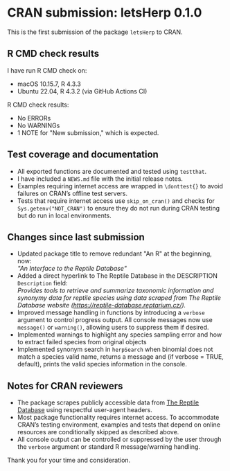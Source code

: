 # CRAN submission: letsHerp 0.1.0

This is the first submission of the package `letsHerp` to CRAN.

## R CMD check results

I have run R CMD check on:  
- macOS 10.15.7, R 4.3.3  
- Ubuntu 22.04, R 4.3.2 (via GitHub Actions CI)

R CMD check results:  
- No ERRORs  
- No WARNINGs  
- 1 NOTE for "New submission," which is expected.

## Test coverage and documentation

- All exported functions are documented and tested using `testthat`.  
- I have included a `NEWS.md` file with the initial release notes.  
- Examples requiring internet access are wrapped in `\donttest{}` to avoid failures on CRAN’s offline test servers.  
- Tests that require internet access use `skip_on_cran()` and checks for `Sys.getenv("NOT_CRAN")` to ensure they do not run during CRAN testing but do run in local environments.

## Changes since last submission

- Updated package title to remove redundant "An R" at the beginning, now:  
  *"An Interface to the Reptile Database"*  
- Added a direct hyperlink to The Reptile Database in the DESCRIPTION `Description` field:  
  *Provides tools to retrieve and summarize taxonomic information and synonymy data for reptile species using data scraped from The Reptile Database website (<https://reptile-database.reptarium.cz/>).*  
- Improved message handling in functions by introducing a `verbose` argument to control progress output. All console messages now use `message()` or `warning()`, allowing users to suppress them if desired.
- Implemented warnings to highlight any species sampling error and how to extract failed species from original objects
- Implemented synonym search in `herpSearch` when binomial does not match a species valid name, returns a message and (if verbose = TRUE, default), prints the valid species information in the console.

## Notes for CRAN reviewers

- The package scrapes publicly accessible data from [The Reptile Database](https://reptile-database.reptarium.cz) using respectful user-agent headers.  
- Most package functionality requires internet access. To accommodate CRAN’s testing environment, examples and tests that depend on online resources are conditionally skipped as described above.  
- All console output can be controlled or suppressed by the user through the `verbose` argument or standard R message/warning handling.

Thank you for your time and consideration.
